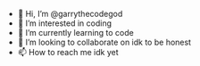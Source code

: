 - 👋 Hi, I’m @garrythecodegod
- 👀 I’m interested in coding 
- 🌱 I’m currently learning to code 
- 💞️ I’m looking to collaborate on idk to be honest 
- 📫 How to reach me idk yet 

<!---
garrythecodegod/garrythecodegod is a ✨ special ✨ repository because its `README.md` (this file) appears on your GitHub profile.
You can click the Preview link to take a look at your changes.
--->
